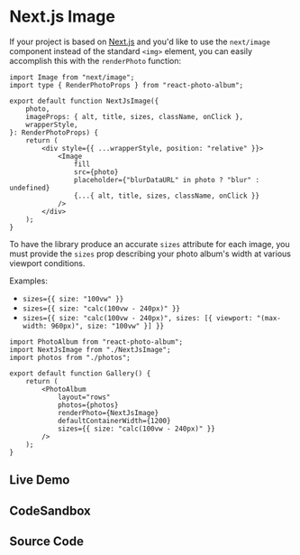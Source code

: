 # Next.js Image

If your project is based on [Next.js](https://nextjs.org/) and you'd like to use the `next/image` component instead
of the standard `<img>` element, you can easily accomplish this with the `renderPhoto` function:

```tsx
import Image from "next/image";
import type { RenderPhotoProps } from "react-photo-album";

export default function NextJsImage({
    photo,
    imageProps: { alt, title, sizes, className, onClick },
    wrapperStyle,
}: RenderPhotoProps) {
    return (
        <div style={{ ...wrapperStyle, position: "relative" }}>
            <Image
                fill
                src={photo}
                placeholder={"blurDataURL" in photo ? "blur" : undefined}
                {...{ alt, title, sizes, className, onClick }}
            />
        </div>
    );
}
```

To have the library produce an accurate `sizes` attribute for each image, you must provide the `sizes` prop
describing your photo album's width at various viewport conditions.

Examples:

-   `sizes={{ size: "100vw" }}`
-   `sizes={{ size: "calc(100vw - 240px)" }}`
-   `sizes={{ size: "calc(100vw - 240px)", sizes: [{ viewport: "(max-width: 960px)", size: "100vw" }] }}`

```tsx
import PhotoAlbum from "react-photo-album";
import NextJsImage from "./NextJsImage";
import photos from "./photos";

export default function Gallery() {
    return (
        <PhotoAlbum
            layout="rows"
            photos={photos}
            renderPhoto={NextJsImage}
            defaultContainerWidth={1200}
            sizes={{ size: "calc(100vw - 240px)" }}
        />
    );
}
```

## Live Demo

<NextJsExample />

## CodeSandbox

<CodeSandboxLink suffix="nextjs" file="components/PhotoGallery.tsx" />

## Source Code

<GitHubLink suffix="nextjs" />
